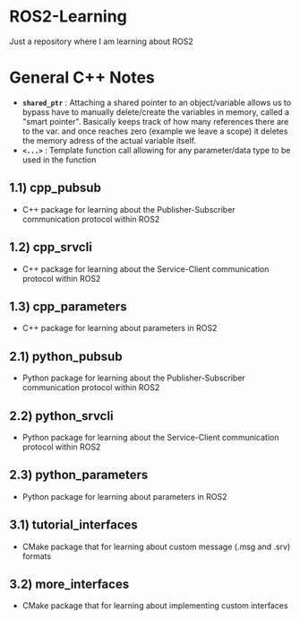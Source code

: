 # ROS2-Learning

Just a repository where I am learning about ROS2

# General C++ Notes
- **`shared_ptr`** : Attaching a shared pointer to an object/variable allows us to bypass have to manually delete/create the variables in memory, called a "smart pointer". Basically keeps track of how many references there are to the var. and once reaches zero (example we leave a scope) it deletes the memory adress of the actual variable itself.
- **`<...>`** : Template function call allowing for any parameter/data type to be used in the function
  

## 1.1) cpp_pubsub
- C++ package for learning about the Publisher-Subscriber communication protocol within ROS2

## 1.2) cpp_srvcli
- C++ package for learning about the Service-Client communication protocol within ROS2

## 1.3) cpp_parameters
- C++ package for learning about parameters in ROS2

## 2.1) python_pubsub
- Python package for learning about the Publisher-Subscriber communication protocol within ROS2

## 2.2) python_srvcli
- Python package for learning about the Service-Client communication protocol within ROS2

## 2.3) python_parameters
- Python package for learning about parameters in ROS2

## 3.1) tutorial_interfaces
- CMake package that for learning about custom message (.msg and .srv) formats

## 3.2) more_interfaces
- CMake package that for learning about implementing custom interfaces
